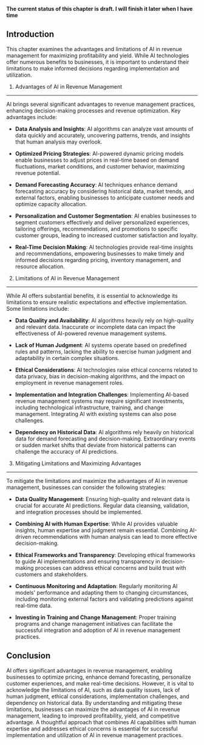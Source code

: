 **The current status of this chapter is draft. I will finish it later when I have time**

Introduction
------------

This chapter examines the advantages and limitations of AI in revenue management for maximizing profitability and yield. While AI technologies offer numerous benefits to businesses, it is important to understand their limitations to make informed decisions regarding implementation and utilization.

1. Advantages of AI in Revenue Management
-----------------------------------------

AI brings several significant advantages to revenue management practices, enhancing decision-making processes and revenue optimization. Key advantages include:

* **Data Analysis and Insights**: AI algorithms can analyze vast amounts of data quickly and accurately, uncovering patterns, trends, and insights that human analysis may overlook.

* **Optimized Pricing Strategies**: AI-powered dynamic pricing models enable businesses to adjust prices in real-time based on demand fluctuations, market conditions, and customer behavior, maximizing revenue potential.

* **Demand Forecasting Accuracy**: AI techniques enhance demand forecasting accuracy by considering historical data, market trends, and external factors, enabling businesses to anticipate customer needs and optimize capacity allocation.

* **Personalization and Customer Segmentation**: AI enables businesses to segment customers effectively and deliver personalized experiences, tailoring offerings, recommendations, and promotions to specific customer groups, leading to increased customer satisfaction and loyalty.

* **Real-Time Decision Making**: AI technologies provide real-time insights and recommendations, empowering businesses to make timely and informed decisions regarding pricing, inventory management, and resource allocation.

2. Limitations of AI in Revenue Management
------------------------------------------

While AI offers substantial benefits, it is essential to acknowledge its limitations to ensure realistic expectations and effective implementation. Some limitations include:

* **Data Quality and Availability**: AI algorithms heavily rely on high-quality and relevant data. Inaccurate or incomplete data can impact the effectiveness of AI-powered revenue management systems.

* **Lack of Human Judgment**: AI systems operate based on predefined rules and patterns, lacking the ability to exercise human judgment and adaptability in certain complex situations.

* **Ethical Considerations**: AI technologies raise ethical concerns related to data privacy, bias in decision-making algorithms, and the impact on employment in revenue management roles.

* **Implementation and Integration Challenges**: Implementing AI-based revenue management systems may require significant investments, including technological infrastructure, training, and change management. Integrating AI with existing systems can also pose challenges.

* **Dependency on Historical Data**: AI algorithms rely heavily on historical data for demand forecasting and decision-making. Extraordinary events or sudden market shifts that deviate from historical patterns can challenge the accuracy of AI predictions.

3. Mitigating Limitations and Maximizing Advantages
---------------------------------------------------

To mitigate the limitations and maximize the advantages of AI in revenue management, businesses can consider the following strategies:

* **Data Quality Management**: Ensuring high-quality and relevant data is crucial for accurate AI predictions. Regular data cleansing, validation, and integration processes should be implemented.

* **Combining AI with Human Expertise**: While AI provides valuable insights, human expertise and judgment remain essential. Combining AI-driven recommendations with human analysis can lead to more effective decision-making.

* **Ethical Frameworks and Transparency**: Developing ethical frameworks to guide AI implementations and ensuring transparency in decision-making processes can address ethical concerns and build trust with customers and stakeholders.

* **Continuous Monitoring and Adaptation**: Regularly monitoring AI models' performance and adapting them to changing circumstances, including monitoring external factors and validating predictions against real-time data.

* **Investing in Training and Change Management**: Proper training programs and change management initiatives can facilitate the successful integration and adoption of AI in revenue management practices.

Conclusion
----------

AI offers significant advantages in revenue management, enabling businesses to optimize pricing, enhance demand forecasting, personalize customer experiences, and make real-time decisions. However, it is vital to acknowledge the limitations of AI, such as data quality issues, lack of human judgment, ethical considerations, implementation challenges, and dependency on historical data. By understanding and mitigating these limitations, businesses can maximize the advantages of AI in revenue management, leading to improved profitability, yield, and competitive advantage. A thoughtful approach that combines AI capabilities with human expertise and addresses ethical concerns is essential for successful implementation and utilization of AI in revenue management practices.
